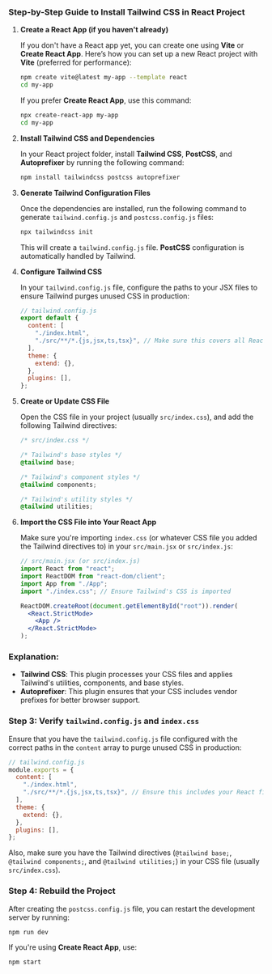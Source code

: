 ### **Step-by-Step Guide to Install Tailwind CSS in React Project**

1. **Create a React App (if you haven't already)**

   If you don't have a React app yet, you can create one using **Vite** or **Create React App**. Here’s how you can set up a new React project with **Vite** (preferred for performance):

   ```bash
   npm create vite@latest my-app --template react
   cd my-app
   ```

   If you prefer **Create React App**, use this command:

   ```bash
   npx create-react-app my-app
   cd my-app
   ```

2. **Install Tailwind CSS and Dependencies**

   In your React project folder, install **Tailwind CSS**, **PostCSS**, and **Autoprefixer** by running the following command:

   ```bash
   npm install tailwindcss postcss autoprefixer
   ```

3. **Generate Tailwind Configuration Files**

   Once the dependencies are installed, run the following command to generate `tailwind.config.js` and `postcss.config.js` files:

   ```bash
   npx tailwindcss init
   ```

   This will create a `tailwind.config.js` file. **PostCSS** configuration is automatically handled by Tailwind.

4. **Configure Tailwind CSS**

   In your `tailwind.config.js` file, configure the paths to your JSX files to ensure Tailwind purges unused CSS in production:

   ```js
   // tailwind.config.js
   export default {
     content: [
       "./index.html",
       "./src/**/*.{js,jsx,ts,tsx}", // Make sure this covers all React files
     ],
     theme: {
       extend: {},
     },
     plugins: [],
   };
   ```

5. **Create or Update CSS File**

   Open the CSS file in your project (usually `src/index.css`), and add the following Tailwind directives:

   ```css
   /* src/index.css */

   /* Tailwind's base styles */
   @tailwind base;

   /* Tailwind's component styles */
   @tailwind components;

   /* Tailwind's utility styles */
   @tailwind utilities;
   ```

6. **Import the CSS File into Your React App**

   Make sure you're importing `index.css` (or whatever CSS file you added the Tailwind directives to) in your `src/main.jsx` or `src/index.js`:

   ```jsx
   // src/main.jsx (or src/index.js)
   import React from "react";
   import ReactDOM from "react-dom/client";
   import App from "./App";
   import "./index.css"; // Ensure Tailwind's CSS is imported

   ReactDOM.createRoot(document.getElementById("root")).render(
     <React.StrictMode>
       <App />
     </React.StrictMode>
   );
   ```

### **Explanation:**

- **Tailwind CSS**: This plugin processes your CSS files and applies Tailwind's utilities, components, and base styles.
- **Autoprefixer**: This plugin ensures that your CSS includes vendor prefixes for better browser support.

### **Step 3: Verify `tailwind.config.js` and `index.css`**

Ensure that you have the `tailwind.config.js` file configured with the correct paths in the `content` array to purge unused CSS in production:

```js
// tailwind.config.js
module.exports = {
  content: [
    "./index.html",
    "./src/**/*.{js,jsx,ts,tsx}", // Ensure this includes your React files
  ],
  theme: {
    extend: {},
  },
  plugins: [],
};
```

Also, make sure you have the Tailwind directives (`@tailwind base;`, `@tailwind components;`, and `@tailwind utilities;`) in your CSS file (usually `src/index.css`).

### **Step 4: Rebuild the Project**

After creating the `postcss.config.js` file, you can restart the development server by running:

```bash
npm run dev
```

If you're using **Create React App**, use:

```bash
npm start
```
